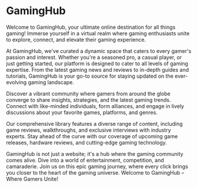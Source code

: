 # GamingHub
Welcome to GamingHub, your ultimate online destination for all things gaming! Immerse yourself in a virtual realm where gaming enthusiasts unite to explore, connect, and elevate their gaming experience.

At GamingHub, we've curated a dynamic space that caters to every gamer's passion and interest. Whether you're a seasoned pro, a casual player, or just getting started, our platform is designed to cater to all levels of gaming expertise. From the latest gaming news and reviews to in-depth guides and tutorials, GamingHub is your go-to source for staying updated on the ever-evolving gaming landscape.

Discover a vibrant community where gamers from around the globe converge to share insights, strategies, and the latest gaming trends. Connect with like-minded individuals, form alliances, and engage in lively discussions about your favorite games, platforms, and genres.

Our comprehensive library features a diverse range of content, including game reviews, walkthroughs, and exclusive interviews with industry experts. Stay ahead of the curve with our coverage of upcoming game releases, hardware reviews, and cutting-edge gaming technology.

GamingHub is not just a website; it's a hub where the gaming community comes alive. Dive into a world of entertainment, competition, and camaraderie. Join us on this epic gaming journey, where every click brings you closer to the heart of the gaming universe. Welcome to GamingHub – Where Gamers Unite!
